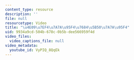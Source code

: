 ```yaml
---
content_type: resource
description: ''
file: null
resourcetype: Video
title: "\u4E09\u7EF4\u7A7A\u95F4\u7684\u5B50\u7A7A\u95F4"
uid: 9934a9cd-504b-678c-0b5b-dee566959f4d
video_files:
  video_captions_file: null
video_metadata:
  youtube_id: VyPIQ_8QqEk
---
```

